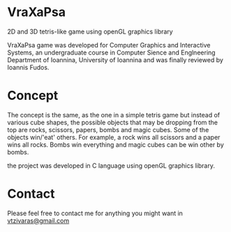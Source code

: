 # VraXaPsa
2D and 3D tetris-like game using openGL graphics library

VraXaPsa game was developed for Computer Graphics and Interactive Systems, an undergraduate course in Computer Sience and Englneering Department of Ioannina, University of Ioannina and was finally reviewed by Ioannis Fudos.

# Concept
The concept is the same, as the one in a simple tetris game but instead of various cube shapes, the possible objects that may be dropping from the top are rocks, scissors, papers, bombs and magic cubes. Some of the objects win/'eat' others. For example, a rock wins all scissors and a paper wins all rocks. Bombs win everything and magic cubes can be win other by bombs.

the project was developed in C language using openGL graphics library.

# Contact
Please feel free to contact me for anything you might want in vtzivaras@gmail.com
